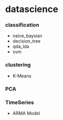 # datascience

### classification
- naive_baysian
- decision_tree
- qda_lda
- svm

### clustering
- K-Means

### PCA

### TimeSeries
- ARMA Model

